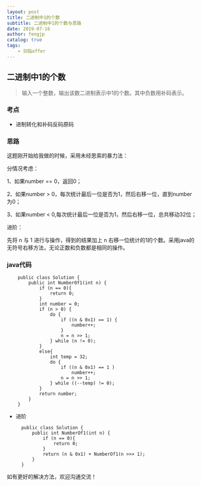 ```yaml
---
layout: post
title: 二进制中1的个数
subtitle: 二进制中1的个数与思路
date: 2019-07-16
author: fengjp
catalog: true
tags:
    - 剑指offer
---
```


## 二进制中1的个数

> 输入一个整数，输出该数二进制表示中1的个数。其中负数用补码表示。

### 考点

- 进制转化和补码反码原码

### 思路

这题刚开始给我做的时候，采用未经思索的暴力法：

分情况考虑：

1、如果number == 0，返回0；

2、如果number > 0，每次统计最后一位是否为1，然后右移一位，直到number为0；

3、如果number < 0,每次统计最后一位是否为1，然后右移一位，总共移动32位；

进阶：

先将 n 与 1 进行与操作，得到的结果加上 n 右移一位统计的1的个数。采用java的无符号右移方法，无论正数和负数都是相同的操作。

### java代码

        public class Solution {
            public int NumberOf1(int n) {
                if (n == 0){
                    return 0;
                }
                int number = 0;
                if (n > 0) {
                    do {
                        if ((n & 0x1) == 1) {
                            number++;
                        }
                        n = n >> 1;
                    } while (n != 0);
                }
                else{
                    int temp = 32;
                    do {
                        if ((n & 0x1) == 1 )
                            number++;
                        n = n >> 1;
                    } while ((--temp) != 0);
                }
                return number;
            }
        }

- 进阶

        public class Solution {
            public int NumberOf1(int n) {
                if (n == 0){
                    return 0;
                }
                return (n & 0x1) + NumberOf1(n >>> 1);
            }
        }

如有更好的解决方法，欢迎沟通交流！